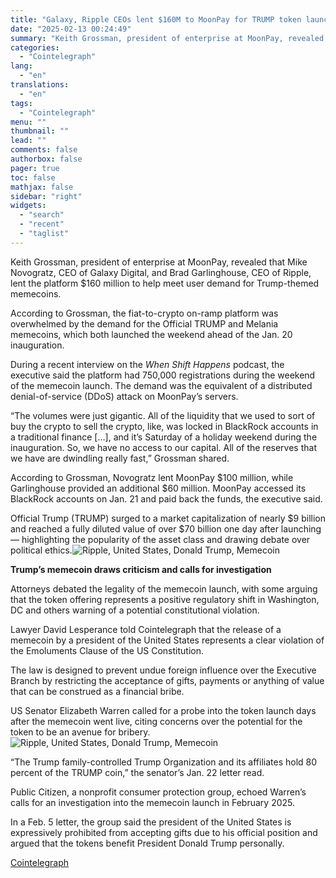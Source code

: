 ```yaml
---
title: "Galaxy, Ripple CEOs lent $160M to MoonPay for TRUMP token launch"
date: "2025-02-13 00:24:49"
summary: "Keith Grossman, president of enterprise at MoonPay, revealed that Mike Novogratz, CEO of Galaxy Digital, and Brad Garlinghouse, CEO of Ripple, lent the platform $160 million to help meet user demand for Trump-themed memecoins. According to Grossman, the fiat-to-crypto on-ramp platform was overwhelmed by the demand for the Official TRUMP..."
categories:
  - "Cointelegraph"
lang:
  - "en"
translations:
  - "en"
tags:
  - "Cointelegraph"
menu: ""
thumbnail: ""
lead: ""
comments: false
authorbox: false
pager: true
toc: false
mathjax: false
sidebar: "right"
widgets:
  - "search"
  - "recent"
  - "taglist"
---
```


Keith Grossman, president of enterprise at MoonPay, revealed that Mike Novogratz, CEO of Galaxy Digital, and Brad Garlinghouse, CEO of Ripple, lent the platform $160 million to help meet user demand for Trump-themed memecoins.

According to Grossman, the fiat-to-crypto on-ramp platform was overwhelmed by the demand for the Official TRUMP and Melania memecoins, which both launched the weekend ahead of the Jan. 20 inauguration.

During a recent interview on the *When Shift Happens* podcast, the executive said the platform had 750,000 registrations during the weekend of the memecoin launch. The demand was the equivalent of a distributed denial-of-service (DDoS) attack on MoonPay’s servers.

“The volumes were just gigantic. All of the liquidity that we used to sort of buy the crypto to sell the crypto, like, was locked in BlackRock accounts in a traditional finance […], and it’s Saturday of a holiday weekend during the inauguration. So, we have no access to our capital. All of the reserves that we have are dwindling really fast,” Grossman shared.

According to Grossman, Novogratz lent MoonPay $100 million, while Garlinghouse provided an additional $60 million. MoonPay accessed its BlackRock accounts on Jan. 21 and paid back the funds, the executive said.

Official Trump (TRUMP) surged to a market capitalization of nearly $9 billion and reached a fully diluted value of over $70 billion one day after launching — highlighting the popularity of the asset class and drawing debate over political ethics.![Ripple, United States, Donald Trump, Memecoin](https://s3.tradingview.com/news/image/cointelegraph:382d22009094b-0ccd90a075d2d2bac06370fd772a720b-resized.jpeg)

**Trump’s memecoin draws criticism and calls for investigation**

Attorneys debated the legality of the memecoin launch, with some arguing that the token offering represents a positive regulatory shift in Washington, DC and others warning of a potential constitutional violation.

Lawyer David Lesperance told Cointelegraph that the release of a memecoin by a president of the United States represents a clear violation of the Emoluments Clause of the US Constitution.

The law is designed to prevent undue foreign influence over the Executive Branch by restricting the acceptance of gifts, payments or anything of value that can be construed as a financial bribe.

US Senator Elizabeth Warren called for a probe into the token launch days after the memecoin went live, citing concerns over the potential for the token to be an avenue for bribery.![Ripple, United States, Donald Trump, Memecoin](https://s3.tradingview.com/news/image/cointelegraph:382d22009094b-9273dd1cff4dadb262ca3c5b4a1b755a-resized.jpeg)

“The Trump family-controlled Trump Organization and its affiliates hold 80 percent of the TRUMP coin,” the senator’s Jan. 22 letter read.

Public Citizen, a nonprofit consumer protection group, echoed Warren’s calls for an investigation into the memecoin launch in February 2025.

In a Feb. 5 letter, the group said the president of the United States is expressively prohibited from accepting gifts due to his official position and argued that the tokens benefit President Donald Trump personally.

[Cointelegraph](https://www.tradingview.com/news/cointelegraph:382d22009094b:0-galaxy-ripple-ceos-lent-160m-to-moonpay-for-trump-token-launch/)
